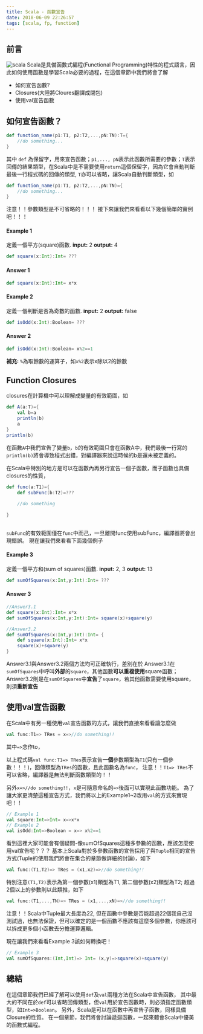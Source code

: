 ```yaml
---
title: Scala - 函數宣告
date: 2018-06-09 22:26:57
tags: [scala, fp, function]
---
```




## 前言
![scala](https://upload.wikimedia.org/wikipedia/en/8/85/Scala_logo.png)
Scala是具備函數式編程(Functional Programming)特性的程式語言，因此如何使用函數是學習Scala必要的過程，在這個章節中我們將會了解
- 如何宣告函數?
- Closures(大陸將Cloures翻譯成閉包)
- 使用val宣告函數

## 如何宣告函數？
```scala
def function_name(p1:T1, p2:T2,...,pN:TN):T={
	//do something...
}
```

其中 `def` 為保留字，用來宣告函數；`p1,..., pN`表示此函數所需要的參數；`T`表示回傳的結果類型，在Scala中是不需要使用`return`這個保留字，因為它會自動判斷最後一行程式碼的回傳的類型, `T`亦可以省略，讓Scala自動判斷類型，如
```scala
def function_name(p1:T1, p2:T2,...,pN:TN)={
	//do something...
}
```
注意！！參數類型是不可省略的！！！
接下來讓我們來看看以下幾個簡單的實例吧！！！
#### Example 1
定義一個平方(square)函數.
**input:**	2
**output:** 4
```scala
def square(x:Int):Int= ???

```
#### Answer 1
```scala
def square(x:Int):Int= x*x
```
#### Example 2
定義一個判斷是否為奇數的函數.
**input:**	2
**output:** false
```scala
def isOdd(x:Int):Boolean= ???
```
#### Answer 2
```scala
def isOdd(x:Int):Boolean= x%2==1
```

**補充:** `%`為取餘數的運算子，如`x%2`表示x除以2的餘數

## Function Closures
closures在計算機中可以理解成變量的有效範圍，如

```scala
def A(a:T)={
	val b=a
	println(b)	
	a
}
println(b)	
```
在函數`A`中我們宣告了變量`b`，`b`的有效範圍只會在函數A中，我們最後一行寫的`println(b)`將會導致程式出錯，對編譯器來說這時候的b是還未被定義的。

在Scala中特別的地方是可以在函數內再另行宣告一個子函數，而子函數也具備closures的性質，
```scala
def func(a:T1)={
	def subFunc(b:T2)=???
  
	//do something
	
}
	
```

`subFunc`的有效範圍僅在`func`中而己，一旦離開func使用subFunc，編譯器將會出現錯誤。
現在讓我們來看看下面幾個例子
#### Example 3
定義一個平方和(sum of squares)函數.
**input:**	2, 3
**output:** 13
```scala
def sumOfSquares(x:Int,y:Int):Int= ???

```
#### Answer 3
```scala
//Answer3.1
def square(x:Int):Int= x*x 
def sumOfSquares(x:Int,y:Int):Int= square(x)+square(y)

//Answer3.2
def sumOfSquares(x:Int,y:Int):Int= {
	def square(x:Int):Int= x*x
	square(x)+square(y)
}

```
Answer3.1與Answer3.2兩個方法均可正確執行，差別在於
Answer3.1在```sumOfSquares```中呼叫**外部**的```square```，其他函數**可以重複使用**square函數；
Answer3.2則是在```sumOfSquares```中**宣告**了```square```，若其他函數需要使用square，則須**重新宣告**

## 使用val宣告函數
在Scala中有另一種使用`val`宣告函數的方式，讓我們直接來看看讓怎麼做
```scala
val func:T1=> TRes = x=>//do something!!
```
其中`=>`念作to，

以上程式碼`val func:T1=> TRes`表示宣告**一個**參數類型為`T1`(只有一個參數！！！)，回傳類型為`TRes`的函數，且此函數名為`func`，
注意！！`T1=> TRes`不可以省略，編譯器是無法判斷函數類型的！！

另外`x=>//do something!!`，`x`是可隨意命名的`=>`後面可以實現此函數功能。
為了讓大家更清楚這種宣告方式，我們將以上的Example1~2改用`val`的方式來實現吧！！

```scala
// Example 1
val square:Int=>Int= x=>x*x
// Example 2
val isOdd:Int=>Boolean = x=> x%2==1
```
看到這裡大家可能會有個疑問-像sumOfSquares這種多參數的函數，應該怎麼使用val宣告呢？？？
基本上Scala對於多參數函數的宣告採用了與`Tuple`相同的宣告方式(Tuple的使用我們將會在集合的章節做詳細的討論)，如下
```scala
val func:(T1,T2)=> TRes = (x1,x2)=>//do something!!
```
特別注意```(T1,T2)```表示為第一個參數(x1)類型為T1, 第二個參數(x2)類型為T2; 超過2個以上的參數則以此類推，如下
```scala
val func:(T1,...,TN)=> TRes = (x1,...,xN)=>//do something!!
```
注意！！Scala中Tuple最大長度為22, 但在函數中參數是否能超過22個我自己沒測試過，也無法保證，但可以確定的是一個函數不應該有這麼多個參數，你應該可以拆成更多個小函數去分擔運算邏輯。

現在讓我們來看看Example 3該如何轉換吧！
```scala
// Example 3
val sumOfSquares:(Int,Int)=> Int= (x,y)=>square(x)+square(y)
```
## 總結
在這個章節我們已經了解可以使用`def`及`val`兩種方法在Scala中宣告函數，
其中最大的不同在於`def`可以省略回傳類型，但`val`用於宣告函數時，則必須指定函數類型，如`Int=>Boolean`。
另外，Scala是可以在函數中再宣告子函數，同樣具備Closure的性質。
在一個章節，我們將會討論遞迴函數，一起來體會Scala中優美的函數式編程。
